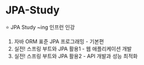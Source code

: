 # JPA-Study
:star: JPA Study ~ing
인프런 인강
1. 자바 ORM 표준 JPA 프로그래밍 - 기본편
2. 실전! 스프링 부트와 JPA 활용1 - 웹 애플리케이션 개발
3. 실전! 스프링 부트와 JPA 활용2 - API 개발과 성능 최적화
